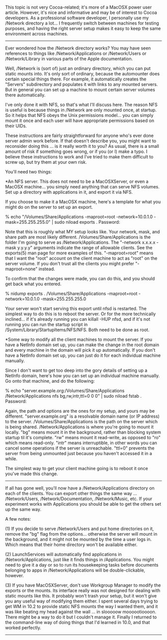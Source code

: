 This topic is not very Cocoa-related; it's more of a MacOSX power user article. However, it's nice and informative and may be of interest to Cocoa developers. As a professional software developer, I personally use my     /Network directory a lot... I frequently switch between machines for testing purposes, and having the right server setup makes it easy to keep the same environment across machines.

----

Ever wondered how the     /Network directory works? You may have seen references to things like     /Network/Applications or     /Network/Users or     /Network/Library in various parts of the Apple documentation.

Well,     /Network is (sort of) just an ordinary directory, which you can put static mounts into. It's only sort of ordinary, because the automounter does certain special things there. For example, it automatically creates the "Servers" subdirectory and populates it with links to any mounted servers. But in general you can set up a machine to mount certain server volumes there automatically.

I've only done it with NFS, so that's what I'll discuss here. The reason NFS is useful is because things in     /Network are only mounted once, at startup. So it helps that NFS obeys the Unix permissions model... you can simply mount it once and each user will have appropriate permissions based on their UIDs. 

These instructions are fairly straightforward for anyone who's ever done server admin work before. If that doesn't describe you, you might want to reconsider doing this ... is it really worth it to you? As usual, there is a small amount of risk if something goes wrong, or if you (or I) make a typo. I believe these instructions to work and I've tried to make them difficult to screw up, but try them at your own risk.

You'll need two things:


*An NFS server. This does not need to be a MacOSXServer, or even a MacOSX machine... you simply need anything that can serve NFS volumes. Set up a directory with applications in it, and export it via NFS.

If you choose to make it a MacOSX machine, here's a template for what you might do on the server to set up an export. 

    
% echo "/Volumes/Share/Applications  -maproot=root -network=10.0.1.0 -mask=255.255.255.0"
  | sudo niload exports .
Password:


Note that this is roughly what MY setup looks like. Your network, mask, and share path are most likely different.     /Volumes/Share/Applications is the folder I'm going to serve as     /Network/Applications. The "-network x.x.x.x -mask y.y.y.y" arguments indicate the range of allowable clients. See the exports(5) man page for more examples of this. "-maproot=root" means that I want the "root" account on the client machine to act as "root" on the server volume. If you don't trust all the clients you might prefer "-maproot=none" instead.

To confirm that the changes were made, you can do this, and you should get back what you entered.
    
% nidump exports .
/Volumes/Share/Applications  -maproot=root -network=10.0.1.0 -mask=255.255.255.0


Your server won't start serving this export until nfsd is restarted. The simplest way to do this is to reboot the server. Or for the more technically inclined... if it's already running you can     killall -HUP nfsd, and if it's not running you can run the startup script in     /System/Library/StartupItems/NFS/NFS. Both need to be done as root.

*Some way to modify all the client machines to mount the server. If you have a NetInfo domain set up, you can make the change in the root domain and every machine in the domain will pick it up automatically. If you don't have a NetInfo domain set up, you can just do it for each individual machine manually.

Since I don't want to get too deep into the gory details of setting up a NetInfo domain, here's how you can set up an individual machine manually. Go onto that machine, and do the following:

    
% echo "server.example.org:/Volumes/Share/Applications /Network/Applications nfs bg,rw,intr,ttl=0 0 0"
  | sudo niload fstab .
Password: 


Again, the path and options are the ones for my setup, and yours may be different. "server.example.org" is a resolvable domain name (or IP address) to the server.      /Volumes/Share/Applications is the path on the server which is being shared.     /Network/Applications is where you're going to mount it locally. "bg" means mount it in the background, rather than blocking system startup til it's complete. "rw" means mount it read-write, as opposed to "ro" which means read-only. "intr" means interruptible, in other words you can cancel some operations if the server is unreachable. "ttl=0" prevents the server from being unmounted just because you haven't accessed it in a while.

The simplest way to get your client machine going is to reboot it once you've made this change.


----

If all has gone well, you'll now have a     /Network/Applications directory on each of the clients. You can export other things the same way ...     /Network/Users,     /Network/Documentation,     /Network/Music, etc. If your experiment works with Applications you should be able to get the others set up the same way.

A few notes:

(1) If you decide to serve     /Network/Users and put home directories on it, remove the "bg" flag from the options... otherwise the server will mount in the background, and it might not be mounted by the time a user logs in. Which means that their home directory won't be available either.

(2) LaunchServices will automatically find applications in     /Network/Applications, just like it finds things in     /Applications. You might need to give it a day or so to run its housekeeping tasks before documents belonging to apps in     /Network/Applications will be double-clickable, however.

(3) If you have MacOSXServer, don't use Workgroup Manager to modify the exports or the mounts. Its interface really was not designed for dealing with static mounts like this. It probably won't trash your setup, but it won't give you any useful way of modifying them either. I spent several days trying to get WM in 10.2 to provide static NFS mounts the way I wanted them, and it was like beating my head against the wall ... in slooooow moooootioooon. There might be a way to do it but I couldn't manage it. Finally I returned to the command-line way of doing things that I'd learned in 10.0, and that worked perfectly.

----
